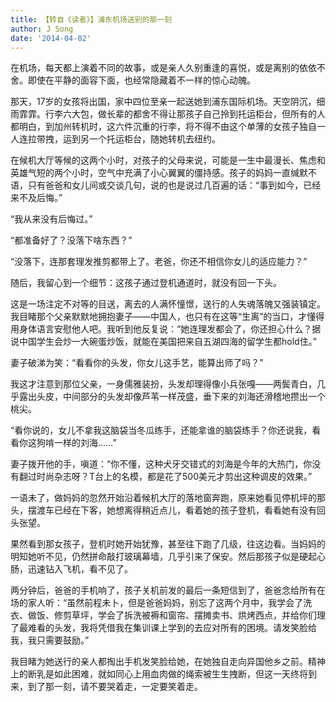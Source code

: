 ```yaml
---
title: 【转自《读者》】浦东机场送别的那一刻
author: J Song
date: '2014-04-02'
---
```

在机场，每天都上演着不同的故事，或是亲人久别重逢的喜悦，或是离别的依依不舍。即使在平静的面容下面，也经常隐藏着不一样的惊心动魄。

那天，17岁的女孩将出国，家中四位至亲一起送她到浦东国际机场。天空阴沉，细雨霏霏。行李六大包，做长辈的都舍不得让那孩子自己拎到托运柜台，但所有的人都明白，到加州转机时，这六件沉重的行李，将不得不由这个单薄的女孩子独自一人连拉带拽，运到另一个托运柜台，随她转机去纽约。

在候机大厅等候的这两个小时，对孩子的父母来说，可能是一生中最漫长、焦虑和英雄气短的两个小时，空气中充满了小心翼翼的僵持感。孩子的妈妈一直缄默不语，只有爸爸和女儿间或交谈几句，说的也是说过几百遍的话：“事到如今，已经来不及后悔。”

 “我从来没有后悔过。”
 
“都准备好了？没落下啥东西？”

“没落下，连那套理发推剪都带上了。老爸，你还不相信你女儿的适应能力？”

随后，我留心到一个细节：这孩子通过登机通道时，就没有回一下头。

这是一场注定不对等的目送，离去的人满怀憧憬，送行的人失魂落魄又强装镇定。我目睹那个父亲默默地拥抱妻子——中国人，也只有在这等“生离”的当口，才懂得用身体语言安慰他人吧。我听到他反复说：“她连理发都会了，你还担心什么？据说中国学生会炒一大碗蛋炒饭，就能在美国把来自五湖四海的留学生都hold住。”

妻子破涕为笑：“看看你的头发，你女儿这手艺，能算出师了吗？”

我这才注意到那位父亲，一身儒雅装扮，头发却理得像小兵张嘎——两鬓青白，几乎露出头皮，中间部分的头发却像芦苇一样茂盛，垂下来的刘海还滑稽地攒出一个桃尖。

“看你说的，女儿不拿我这脑袋当冬瓜练手，还能拿谁的脑袋练手？你还说我，看看你这狗啃一样的刘海……”

妻子拨开他的手，嗔道：“你不懂，这种犬牙交错式的刘海是今年的大热门，你没有翻过时尚杂志呀？T台上的名模，都是花了500美元才剪出这种调皮的效果。”

一语未了，做妈妈的忽然开始沿着候机大厅的落地窗奔跑，原来她看见停机坪的那头，摆渡车已经在下客，她想离得稍近点儿，看着她的孩子登机，看看她有没有回头张望。

果然看到那女孩子，登机时她开始犹豫，甚至往下跑了几级，往这边看。当妈妈的明知她听不见，仍然拼命敲打玻璃幕墙，几乎引来了保安。然后那孩子似是硬起心肠，迅速钻入飞机，看不见了。

两分钟后，爸爸的手机响了，孩子关机前发的最后一条短信到了，爸爸念给所有在场的家人听：“虽然前程未卜，但是爸爸妈妈，别忘了这两个月中，我学会了洗衣、做饭、修剪草坪，学会了拆洗被褥和窗帘、摆摊卖书、烘烤西点，并给你们理了最难看的头发，我将凭借我在集训课上学到的去应对所有的困境。请发笑脸给我，我只需要鼓励。”

我目睹为她送行的亲人都掏出手机发笑脸给她，在她独自走向异国他乡之前。精神上的断乳是如此困难，就如同心上用血肉做的绳索被生生拽断，但这一天终将到来，到了那一刻，请不要哭着走，一定要笑着走。  